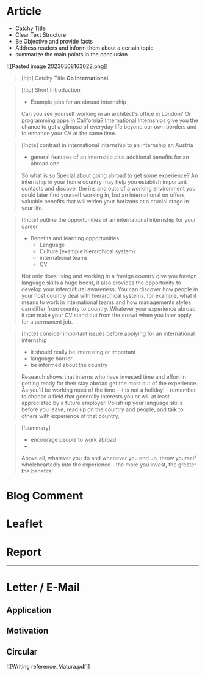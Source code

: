 # Article
- Catchy Title
- Clear Text Structure
- Be Objective and provide facts
- Address readers and inform them about a certain topic
- summarize the main points in the conclusion

![[Pasted image 20230508163022.png]]
>[!tip] Catchy Title
> **Go International**

>[!tip] Short Introduction
> - Example jobs for an abroad internship
> 
> Can you see yourself working in an architect's office in London? Or programming apps in California? International Internships give you the chance to get a glimpse of everyday life beyond our own borders and to enhance your CV at the same time.

> [!note] contrast in international internship to an internship an Austria
> - general features of an internship plus additional benefits for an abroad one
> 
>So what is so Special about going abroad to get some experience? An internship in your home country may help you establish important contacts and discover the ins and outs of a working environment you could later find yourself working in, but an international on offers valuable benefits that will widen your horizons at a crucial stage in your life.

> [!note] outline the opportunities of an international internship for your career
> - Benefits and learning opportunities
> 	- Language
> 	- Culture (example hierarchical system)
> 	- international teams
> 	- CV
> 
>  Not only does living and working in a foreign country give you foreign language skills a huge boost, it also provides the opportunity to develop your intercultural awareness. You can discover how people in your host country deal with hierarchical systems, for example, what it means to work in international teams and how managements styles can differ from country to country. Whatever your experience abroad, it can make your CV stand out from the crowd when you later apply for a permanent job.

>[!note] consider important issues before applying for an international internship
> - it should really be interesting or important
> - language barrier
> - be informed about the country
> 
> Research shows that interns who have invested time and effort in getting ready for their stay abroad get the most out of the experience. As you'll be working most of the time - it is not a holiday! - remember to choose a field that generally interests you or will at least appreciated by a future employer. Polish up your language skills before you leave, read up on the country and people, and talk to others with experience of that country,

> [!summary] 
>  - encourage people to work abroad
>- 
> Above all, whatever you do and whenever you end up, throw yourself wholeheartedly into the experience - the more you invest, the greater the benefits!





# Blog Comment

# Leaflet
# Report 
---
# Letter / E-Mail
## Application
## Motivation
## Circular

![[Writing reference_Matura.pdf]]